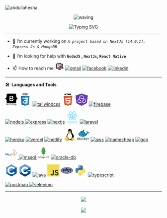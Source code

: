 
<link rel="stylesheet" href="https://cdn.jsdelivr.net/gh/devicons/devicon@v2.11.0/devicon.min.css">

<p> <img src="https://komarev.com/ghpvc/?username=abdullahesha&show_icons=true&theme=gotham" alt="abdullahesha" /> </p>
<div align="center" >
 
 ![waving](https://capsule-render.vercel.app/api?type=waving&height=90&color=gradient)
 
[![Typing SVG](https://readme-typing-svg.herokuapp.com?font=Mouse+Memoirs&size=65&pause=500&color=06CD9C&vCenter=true&width=600&height=90&lines=Hi+there+👋;I+am+Abdullah+Esha;A+Full-Stack+Web-Developer)](https://git.io/typing-svg)

 
 </div>

<!-- <h1 align="center">Hi there 👋, I'm Abdullah Esha</h1> -->
<hr>

- 🔭 I’m currently working on *`A project based on NextJs [14.0.1], Express Js & MongoDB`*

- 🤔 I’m looking for help with **`NodeJS` , `NextJs`, `React Native`**

- 📫 How to reach me: <a href="https://abdullahesha.github.io/"><img src="https://raw.githubusercontent.com/AbdullahEsha/AbdullahEsha/main/1084269.png" alt="website" width="25px" height="22px"></a> <a href="mailto:shahariaresha@gmail.com"><img src="https://upload.wikimedia.org/wikipedia/commons/7/7e/Gmail_icon_%282020%29.svg" alt="gmail" width="25px" height="22px"></a> <a href="https://www.facebook.com/shahriar.isha"><img src="https://cdn-icons-png.flaticon.com/512/1384/1384053.png" alt="facebook" width="25px" height="22px"></a> <a href="https://www.linkedin.com/in/AbdullahEsha/"><img src="https://cdn.worldvectorlogo.com/logos/linkedin-icon-2.svg" alt="linkedin" width="25px" height="22px"></a> 

<hr/>

<!-- <details> -->
  <b>🛠️&nbsp;&nbsp;Languages&nbsp;and&nbsp;Tools</b>
  <br/>
  <p align="left">
   
   <a href="https://getbootstrap.com" target="_blank"><img src="https://raw.githubusercontent.com/devicons/devicon/master/icons/bootstrap/bootstrap-plain-wordmark.svg" alt="bootstrap" width="40" height="40"/></a> 
   <a href="https://www.w3schools.com/css/" target="_blank"><img src="https://raw.githubusercontent.com/devicons/devicon/master/icons/css3/css3-original-wordmark.svg" alt="css3" width="40" height="40"/></a>
   <a href="https://tailwindcss.com" target="_blank"><img src="https://upload.wikimedia.org/wikipedia/commons/d/d5/Tailwind_CSS_Logo.svg" alt="tailwindcss" width="40" height="40"/></a>
   <a href="https://www.w3.org/html/" target="_blank"><img src="https://raw.githubusercontent.com/devicons/devicon/master/icons/html5/html5-original-wordmark.svg" alt="html5" width="40" height="40"/></a>
   <a href="https://redux-toolkit.js.org/" target="_blank"><img src="https://raw.githubusercontent.com/AbdullahEsha/AbdullahEsha/main/rtk-logo.svg" alt="rtk-logo" width="40" height="40"/></a>
   <a href="https://firebase.google.com/" target="_blank"><img src="https://www.vectorlogo.zone/logos/firebase/firebase-icon.svg" alt="firebase" width="40" height="40"/></a>
  
   <a href="https://nodejs.org" target="_blank"> <img src="https://www.svgrepo.com/show/376337/node-js.svg" alt="nodejs" width="40" height="40"/> </a>
   <a href="https://expressjs.com" target="_blank"> <img src="https://www.guayerd.com/wp-content/uploads/2021/04/expressjs-logo.svg" alt="express" width="40" height="40"/></a>
   <a href="https://nextjs.org/" target="_blank"> <img src="https://seeklogo.com/images/N/next-js-icon-logo-EE302D5DBD-seeklogo.com.png" alt="nextjs" width="40" height="40"/></a>
   <a href="https://reactjs.org/" target="_blank"> <img src="https://raw.githubusercontent.com/devicons/devicon/master/icons/react/react-original-wordmark.svg" alt="react" width="40" height="40"/></a>
   <a href="https://laravel.com/" target="_blank"> <img src="https://cdn.worldvectorlogo.com/logos/laravel-2.svg" alt="laravel" width="40" height="40"/></a>
   
   <a href="https://heroku.com" target="_blank"><img src="https://www.vectorlogo.zone/logos/heroku/heroku-icon.svg" alt="heroku" width="40" height="40"/></a>
   <a href="https://vercel.com/" target="_blank"><img src="https://developer.auth0.com/resources/logos/vercel-logo.svg" alt="vercel" width="40" height="40"/></a>
   <a href="https://www.netlify.com/" target="_blank"><img src="https://seeklogo.com/images/N/netlify-icon-logo-7CF6AA9DC7-seeklogo.com.png" alt="netlify" width="40" height="40"/></a>
   <a href="https://www.linux.org/" target="_blank"><img src="https://raw.githubusercontent.com/devicons/devicon/master/icons/linux/linux-original.svg" alt="linux" width="40" height="40"/></a>
   <a href="https://www.docker.com/" target="_blank"><img src="https://raw.githubusercontent.com/devicons/devicon/master/icons/docker/docker-original-wordmark.svg" alt="docker" width="40" height="40"/></a>
   <a href="https://aws.amazon.com/" target="_blank"><img src="https://upload.wikimedia.org/wikipedia/commons/9/93/Amazon_Web_Services_Logo.svg" alt="aws" width="40" height="40"/></a>
   <a href="https://www.namecheap.com/" target="_blank"><img src="https://static-00.iconduck.com/assets.00/namecheap-icon-512x512-jcdkwntk.png" alt="namecheap" width="40" height="40"/></a>
   <a href="https://cloud.google.com" target="_blank"><img src="https://www.vectorlogo.zone/logos/google_cloud/google_cloud-icon.svg" alt="gcp" width="40" height="40"/></a>
   
   <a href="https://www.mysql.com/" target="_blank"> <img src="https://raw.githubusercontent.com/devicons/devicon/master/icons/mysql/mysql-original-wordmark.svg" alt="mysql" width="40" height="40"/> </a>
   <a href="https://www.microsoft.com/en-us/sql-server" target="_blank"> <img src="https://www.svgrepo.com/show/303229/microsoft-sql-server-logo.svg" alt="mssql" width="40" height="40"/> </a>
   <a href="https://www.mongodb.com/" target="_blank"> <img src="https://raw.githubusercontent.com/devicons/devicon/master/icons/mongodb/mongodb-original-wordmark.svg" alt="mongodb" width="40" height="40"/></a>
   <a href="https://www.oracle.com/" target="_blank"> <img src="https://www.vectorlogo.zone/logos/oracle/oracle-icon.svg" alt="oracle-db" width="40" height="40"/></a>
   
   <a href="https://www.cprogramming.com/" target="_blank"><img src="https://raw.githubusercontent.com/devicons/devicon/master/icons/c/c-original.svg" alt="c" width="40" height="40"/></a>
   <a href="https://cplusplus.com/" target="_blank"> <img src="https://raw.githubusercontent.com/devicons/devicon/master/icons/cplusplus/cplusplus-original.svg" alt="cplusplus" width="40" height="40"/></a>
   <a href="https://dev.java/" target="_blank"> <img src="https://www.vectorlogo.zone/logos/java/java-icon.svg" alt="java" width="40" height="40"/></a>
   <a href="https://www.javascripttutorial.net/" target="_blank"><img src="https://raw.githubusercontent.com/devicons/devicon/master/icons/javascript/javascript-original.svg" alt="javascript" width="40" height="40"/></a>
   <a href="https://www.php.net" target="_blank"> <img src="https://raw.githubusercontent.com/devicons/devicon/master/icons/php/php-original.svg" alt="php" width="40" height="40"/> </a>
   <a href="https://www.python.org" target="_blank"> <img src="https://raw.githubusercontent.com/devicons/devicon/master/icons/python/python-original.svg" alt="python" width="40" height="40"/></a>
   <a href="https://www.typescriptlang.org/" target="_blank"> <img src="https://upload.wikimedia.org/wikipedia/commons/4/4c/Typescript_logo_2020.svg" alt="typescript" width="40" height="40"/></a>
   
   <a href="https://postman.com" target="_blank"> <img src="https://www.vectorlogo.zone/logos/getpostman/getpostman-icon.svg" alt="postman" width="40" height="40"/> </a> 
   <a href="https://www.selenium.dev" target="_blank"> <img src="https://raw.githubusercontent.com/detain/svg-logos/780f25886640cef088af994181646db2f6b1a3f8/svg/selenium-logo.svg" alt="selenium" width="40" height="40"/></a>
 </p>
<!-- </details> -->

<hr/>

<div align="center">
  <a href="https://github-readme-stats.vercel.app/api/top-langs/?username=abdullahesha&layout=compact&theme=city_lights">
    <img align="center" src="https://github-readme-stats.vercel.app/api/top-langs/?username=abdullahesha&layout=compact&theme=city_lights" />
  </a>
</div>
<br>
<div align="center">
  <a href="https://github-readme-stats.vercel.app/api?username=abdullahesha&layout=compact&show_icons=true&theme=city_lights">
    <img align="center" src="https://github-readme-stats.vercel.app/api?username=abdullahesha&layout=compact&show_icons=true&theme=city_lights" />
  </a>
</div>
